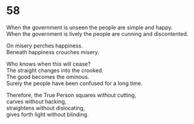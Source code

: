 # 58

When the government is unseen the people are simple and happy.<br/>
When the government is lively the people are cunning and discontented.<br/>

On misery perches happiness.<br/>
Beneath happiness crouches misery.<br/>

Who knows when this will cease?<br/>
The straight changes into the crooked.<br/>
The good becomes the ominous.<br/>
Surely the people have been confused for a long time.<br/>

Therefore, the True Person squares without cutting,<br/>
carves without hacking,<br/>
straightens without dislocating,<br/>
gives forth light without blinding.<br/>